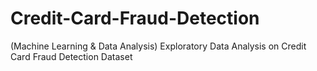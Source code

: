 # Credit-Card-Fraud-Detection
(Machine Learning &amp; Data Analysis) Exploratory Data Analysis on Credit Card Fraud Detection Dataset
